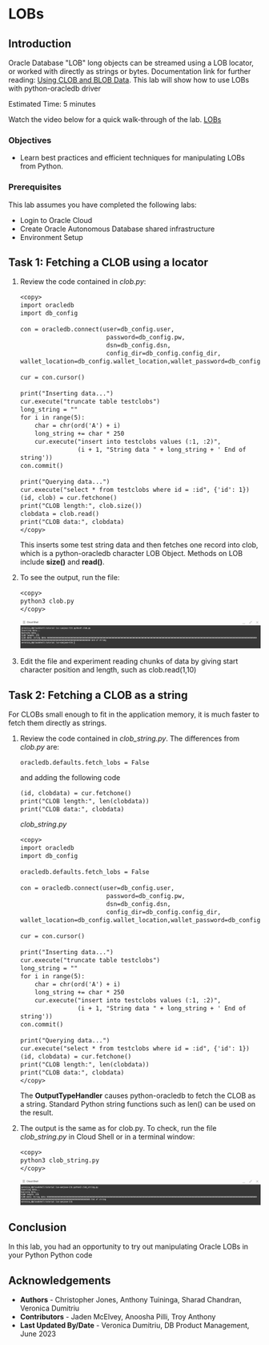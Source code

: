 # LOBs

## Introduction

Oracle Database "LOB" long objects can be streamed using a LOB locator, or worked with directly as strings or bytes. Documentation link for further reading: [Using CLOB and BLOB Data](https://python-oracledb.readthedocs.io/en/latest/user_guide/lob_data.html).
This lab will show how to use LOBs with python-oracledb driver

Estimated Time: 5 minutes

Watch the video below for a quick walk-through of the lab.
[LOBs](videohub:1_or7leb07)

### Objectives

*  Learn best practices and efficient techniques for manipulating LOBs from Python.

### Prerequisites

This lab assumes you have completed the following labs:
* Login to Oracle Cloud
* Create Oracle Autonomous Database shared infrastructure
* Environment Setup

## Task 1: Fetching a CLOB using a locator

1. Review the code contained in *clob.py*:

    ````
    <copy>
    import oracledb
    import db_config

    con = oracledb.connect(user=db_config.user,
                            password=db_config.pw, 
                            dsn=db_config.dsn, 
                            config_dir=db_config.config_dir, wallet_location=db_config.wallet_location,wallet_password=db_config.wallet_password)

    cur = con.cursor()

    print("Inserting data...")
    cur.execute("truncate table testclobs")
    long_string = ""
    for i in range(5):
        char = chr(ord('A') + i)
        long_string += char * 250
        cur.execute("insert into testclobs values (:1, :2)",
                    (i + 1, "String data " + long_string + ' End of string'))
    con.commit()

    print("Querying data...")
    cur.execute("select * from testclobs where id = :id", {'id': 1})
    (id, clob) = cur.fetchone()
    print("CLOB length:", clob.size())
    clobdata = clob.read()
    print("CLOB data:", clobdata)
    </copy>
    ````

    This inserts some test string data and then fetches one record into clob, which is a python-oracledb character LOB Object. Methods on LOB include **size()** and **read()**.

2. To see the output, run the file:

    ````
    <copy>
    python3 clob.py
    </copy>
    ````

    ![Clob](./images/clob.png " " )

3. Edit the file and experiment reading chunks of data by giving start character position and length, such as clob.read(1,10)

## Task 2:  Fetching a CLOB as a string

For CLOBs small enough to fit in the application memory, it is much faster to fetch them directly as strings.

1. Review the code contained in *clob\_string.py*. The differences from *clob.py* are:

    ````
    oracledb.defaults.fetch_lobs = False
    ````
    and adding the following code
    
    ````
    (id, clobdata) = cur.fetchone()
    print("CLOB length:", len(clobdata))
    print("CLOB data:", clobdata)
    ````

    *clob\_string.py*

    ````
    <copy>
    import oracledb
    import db_config

    oracledb.defaults.fetch_lobs = False

    con = oracledb.connect(user=db_config.user,
                            password=db_config.pw, 
                            dsn=db_config.dsn, 
                            config_dir=db_config.config_dir, wallet_location=db_config.wallet_location,wallet_password=db_config.wallet_password)

    cur = con.cursor()

    print("Inserting data...")
    cur.execute("truncate table testclobs")
    long_string = ""
    for i in range(5):
        char = chr(ord('A') + i)
        long_string += char * 250
        cur.execute("insert into testclobs values (:1, :2)",
                    (i + 1, "String data " + long_string + ' End of string'))
    con.commit()

    print("Querying data...")
    cur.execute("select * from testclobs where id = :id", {'id': 1})
    (id, clobdata) = cur.fetchone()
    print("CLOB length:", len(clobdata))
    print("CLOB data:", clobdata)
    </copy>
    ````

    The **OutputTypeHandler** causes python-oracledb to fetch the CLOB as a string. Standard Python string functions such as len() can be used on the result.

2. The output is the same as for clob.py. To check, run the file *clob_string.py* in Cloud Shell or in a terminal window:

    ````
    <copy>
    python3 clob_string.py
    </copy>
    ````

    ![Clob string](./images/clob_string.png " " )

## Conclusion

In this lab, you had an opportunity to try out manipulating Oracle LOBs in your Python Python code

## Acknowledgements

* **Authors** - Christopher Jones, Anthony Tuininga, Sharad Chandran, Veronica Dumitriu
* **Contributors** - Jaden McElvey, Anoosha Pilli, Troy Anthony
* **Last Updated By/Date** - Veronica Dumitriu, DB Product Management, June 2023